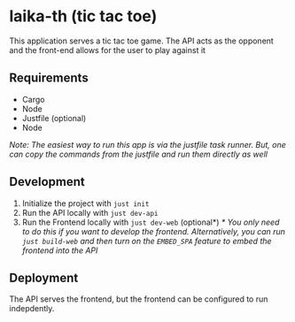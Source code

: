 # laika-th (tic tac toe)

This application serves a tic tac toe game. The API acts as the opponent and the front-end allows for the user to play against it

## Requirements
  - Cargo
  - Node
  - Justfile (optional)
  - Node

_Note: The easiest way to run this app is via the justfile task runner. But, one can copy the commands from the justfile and run them
directly as well_

## Development

1. Initialize the project with `just init`
2. Run the API locally with `just dev-api`
3. Run the Frontend locally with `just dev-web` (optional*)
_* You only need to do this if you want to develop the frontend. Alternatively, you can run `just build-web` and then turn on the `EMBED_SPA` feature to embed the frontend into the API_

## Deployment

The API serves the frontend, but the frontend can be configured to run indepdently.
